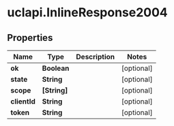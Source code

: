 # uclapi.InlineResponse2004

## Properties

Name | Type | Description | Notes
------------ | ------------- | ------------- | -------------
**ok** | **Boolean** |  | [optional] 
**state** | **String** |  | [optional] 
**scope** | **[String]** |  | [optional] 
**clientId** | **String** |  | [optional] 
**token** | **String** |  | [optional] 


